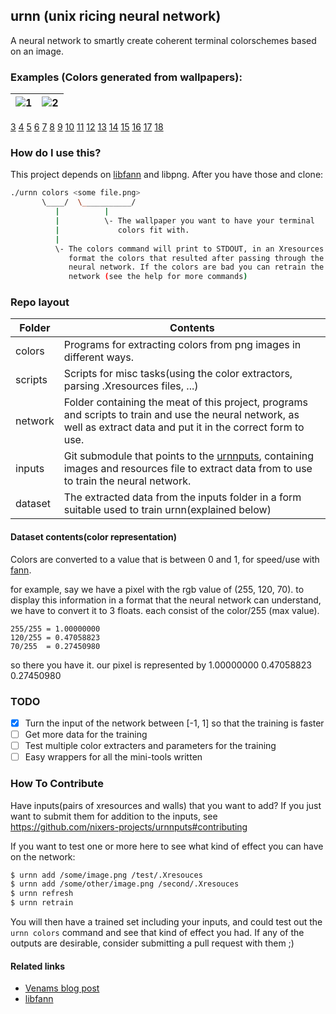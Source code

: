 ## urnn (unix ricing neural network)

A neural network to smartly create coherent terminal colorschemes based on an image.

### Examples (Colors generated from wallpapers):

![1](http://pub.iotek.org/p/84nIYJl.png) | ![2](http://pub.iotek.org/p/jL2NNE5.png)
-----------------------------------------|----------------------------------------
[3](http://pub.iotek.org/p/CG8ZGqZ.png) [4](http://pub.iotek.org/p/wG8Fd90.png) [5](http://pub.iotek.org/p/vhTj9zq.png) [6](http://pub.iotek.org/p/nBMMXv4.png) [7](http://pub.iotek.org/p/QPDnQzb.png) [8](http://pub.iotek.org/p/xzUveTc.png) [9](http://pub.iotek.org/p/VOTEaE3.png) [10](http://pub.iotek.org/p/mWpHBQG.png) [11](http://pub.iotek.org/p/oyQhwYt.png) [12](http://pub.iotek.org/p/JxiBe5s.png) [13](http://pub.iotek.org/p/tcAK5Jw.png) [14](http://pub.iotek.org/p/YyRXROw.png) [15](https://i.imgur.com/hp70r3o.png) [16](https://i.imgur.com/WZXJ7yU.jpg) [17](https://i.imgur.com/QHY404d.png) [18](https://i.imgur.com/PF2Kf18.png)

### How do I use this?
This project depends on [libfann](https://github.com/libfann/fann) and libpng. After you have those and clone:
``` bash
./urnn colors <some file.png>
       \____/  \___________/
          |          |
          |          \- The wallpaper you want to have your terminal
          |             colors fit with.
          |
          \- The colors command will print to STDOUT, in an Xresources
             format the colors that resulted after passing through the
             neural network. If the colors are bad you can retrain the
             network (see the help for more commands)

```

### Repo layout

Folder	| Contents
--------|---------
colors 	| Programs for extracting colors from png images in different ways.
scripts | Scripts for misc tasks(using the color extractors, parsing .Xresources files, ...)
network | Folder containing the meat of this project, programs and scripts to train and use the neural network, as well as extract data and put it in the correct form to use.
inputs 	| Git submodule that points to the [urnnputs](https://github.com/nixers-projects/urnnputs), containing images and resources file to extract data from to use to train the neural network.
dataset | The extracted data from the inputs folder in a form suitable used to train urnn(explained below)

#### Dataset contents(color representation)

Colors are converted to a value that is between 0 and 1, for speed/use with [fann](https://github.com/libfann/fann).

for example, say we have a pixel with the rgb value of (255, 120, 70). to display this information in a format that the neural network can understand, we have to convert it to 3 floats. each consist of the color/255 (max value).

```
255/255 = 1.00000000
120/255 = 0.47058823
70/255  = 0.27450980
```

so there you have it. our pixel is represented by 1.00000000 0.47058823 0.27450980

### TODO

* [x] Turn the input of the network between [-1, 1] so that the training is faster
* [ ] Get more data for the training
* [ ] Test multiple color extracters and parameters for the training
* [ ] Easy wrappers for all the mini-tools written

### How To Contribute

Have inputs(pairs of xresources and walls) that you want to add?
If you just want to submit them for addition to the inputs, see https://github.com/nixers-projects/urnnputs#contributing

If you want to test one or more here to see what kind of effect you can have on the network:
``` bash
$ urnn add /some/image.png /test/.Xresouces
$ urnn add /some/other/image.png /second/.Xresouces
$ urnn refresh
$ urnn retrain
```
You will then have a trained set including your inputs, and could test out the `urnn colors` command and see that kind of effect you had. If any of the outputs are desirable, consider submitting a pull request with them ;)

#### Related links
- [Venams blog post](http://venam.nixers.net/blog/programming/2015/07/06/project-summer-july-2015.html)
- [libfann](https://github.com/libfann/fann)
